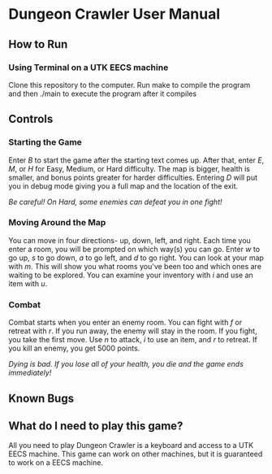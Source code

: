 # Dungeon Crawler User Manual
## How to Run
### Using Terminal on a UTK EECS machine
Clone this repository to the computer. Run make to compile the program and then ./main to execute the program after it compiles

## Controls
### Starting the Game
Enter *B* to start the game after the starting text comes up. After that, enter *E*, *M*, or *H* for Easy, Medium, or Hard difficulty.
The map is bigger, health is smaller, and bonus points greater for harder difficulties. Entering *D* will put you in debug mode giving you a full map and the location of the exit. 

*Be careful! On Hard, some enemies can defeat you in one fight!*
### Moving Around the Map
You can move in four directions- up, down, left, and right. Each time you enter a room, you will be prompted on which way(s) you can go.
Enter *w* to go up, *s* to go down, *a* to go left,  and *d* to go right. 
You can look at your map with *m*. This will show you what rooms you've been too and which ones are waiting to be explored.
You can examine your inventory with *i* and use an item with *u*.
### Combat
Combat starts when you enter an enemy room. You can fight with *f* or retreat with *r*. If you run away, the enemy will stay in the room.
If you fight, you take the first move. Use *n* to attack, *i* to use an item, and *r* to retreat. If you kill an enemy, you get 5000 points.

*Dying is bad. If you lose all of your health, you die and the game ends immediately!*

## Known Bugs

## What do I need to play this game?
All you need to play Dungeon Crawler is a keyboard and access to a UTK EECS machine. This game can work on other machines, but it is guaranteed to work
on a EECS machine.
